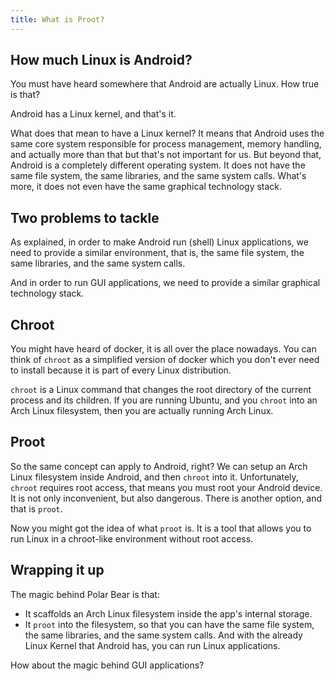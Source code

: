 ```yaml
---
title: What is Proot?
---
```


## How much Linux is Android?

You must have heard somewhere that Android are actually Linux. How true is that?

Android has a Linux kernel, and that's it.

What does that mean to have a Linux kernel? It means that Android uses the same core system responsible for process management, memory handling, and actually more than that but that's not important for us. But beyond that, Android is a completely different operating system. It does not have the same file system, the same libraries, and the same system calls. What's more, it does not even have the same graphical technology stack.

## Two problems to tackle

As explained, in order to make Android run (shell) Linux applications, we need to provide a similar environment, that is, the same file system, the same libraries, and the same system calls.

And in order to run GUI applications, we need to provide a similar graphical technology stack.

## Chroot

You might have heard of docker, it is all over the place nowadays. You can think of `chroot` as a simplified version of docker which you don't ever need to install because it is part of every Linux distribution.

`chroot` is a Linux command that changes the root directory of the current process and its children. If you are running Ubuntu, and you `chroot` into an Arch Linux filesystem, then you are actually running Arch Linux.

## Proot

So the same concept can apply to Android, right? We can setup an Arch Linux filesystem inside Android, and then `chroot` into it. Unfortunately, `chroot` requires root access, that means you must root your Android device. It is not only inconvenient, but also dangerous. There is another option, and that is `proot`.

Now you might got the idea of what `proot` is. It is a tool that allows you to run Linux in a chroot-like environment without root access.

## Wrapping it up

The magic behind Polar Bear is that:

- It scaffolds an Arch Linux filesystem inside the app's internal storage.
- It `proot` into the filesystem, so that you can have the same file system, the same libraries, and the same system calls. And with the already Linux Kernel that Android has, you can run Linux applications.

How about the magic behind GUI applications?
